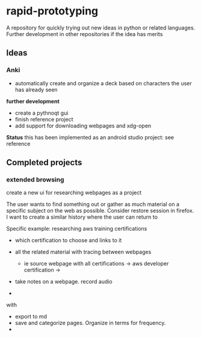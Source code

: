 # rapid-prototyping
A repository for quickly trying out new ideas in python or related languages. Further development in other repositories if the idea has merits



## Ideas

### Anki 
* automatically create and organize a deck based on characters the user has already seen 

**further development**
* create a pythnoqt gui
* finish reference project 
* add support for downloading webpages and xdg-open 

**Status**
this has been implemented as an android studio project: see reference



## Completed projects

### extended browsing
create a new ui for researching webpages as a project


The user wants to find something out or gather as much material on a specific subject on the web as possible. 
Consider restore session in firefox. I want to create a similar history where the user can return to 

Specific example: 
researching aws training certifications 
* which certification to choose and links to it 
* all the related material with tracing between webpages
  * ie source webpage with all certifications -> aws developer certification -> 


* take notes on a webpage. record audio
* 


with 
* export to md 
* save and categorize pages. Organize in terms for frequency. 
* 